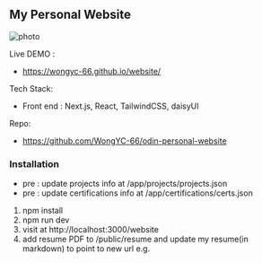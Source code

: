 <!-- GETTING STARTED -->
## My Personal Website

![photo](personal-website.png)

Live DEMO : 
- https://wongyc-66.github.io/website/

Tech Stack:
- Front end : Next.js, React, TailwindCSS, daisyUI

Repo:
- https://github.com/WongYC-66/odin-personal-website

### Installation
- pre : update projects info at /app/projects/projects.json
- pre : update certifications info at /app/certifications/certs.json

1. npm install
2. npm run dev
3. visit at http://localhost:3000/website
4. add resume PDF to /public/resume and update my resume(in markdown) to point to new url e.g.

